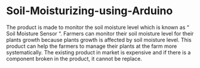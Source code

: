 # Soil-Moisturizing-using-Arduino

The product is made to monitor the soil moisture level which is known as “ Soil Moisture Sensor “. 
Farmers can monitor their soil moisture level for their plants growth because plants growth is affected by soil moisture level. 
This product can help the farmers to manage their plants at the farm more systematically. 
The existing product in market is expensive and if there is a component broken in the product, it cannot be replace.
